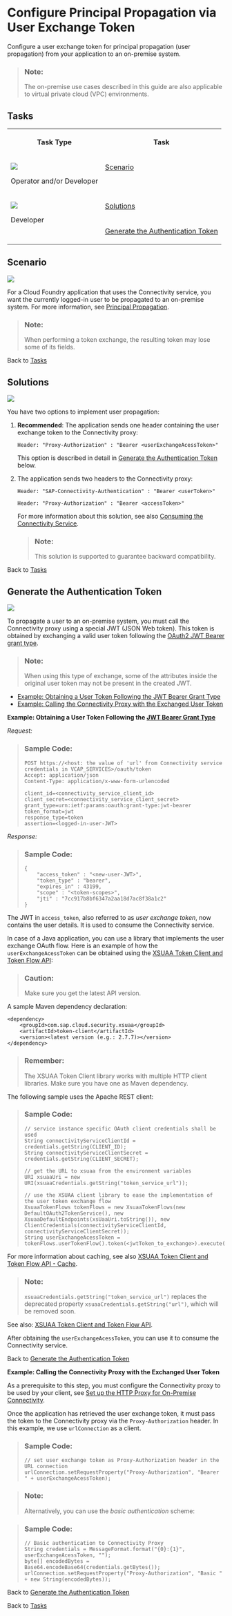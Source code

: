 <!-- loio39f538ad62e144c58c056ebc34bb6890 -->

# Configure Principal Propagation via User Exchange Token

Configure a user exchange token for principal propagation \(user propagation\) from your application to an on-premise system.

> ### Note:  
> The on-premise use cases described in this guide are also applicable to virtual private cloud \(VPC\) environments.



<a name="loio39f538ad62e144c58c056ebc34bb6890__tasks_pp_cs"/>

## Tasks


<table>
<tr>
<th valign="top">

Task Type

</th>
<th valign="top">

Task

</th>
</tr>
<tr>
<td valign="top">

![](images/CS_TASK_Admin_Dev_7c2c6d8.png)

Operator and/or Developer

</td>
<td valign="top">

[Scenario](configure-principal-propagation-via-user-exchange-token-39f538a.md#loio39f538ad62e144c58c056ebc34bb6890__scenario) 

</td>
</tr>
<tr>
<td valign="top" rowspan="2">

![](images/CS_TASK_Dev_a4c82d5.png)

Developer

</td>
<td valign="top">

[Solutions](configure-principal-propagation-via-user-exchange-token-39f538a.md#loio39f538ad62e144c58c056ebc34bb6890__solutions) 

</td>
</tr>
<tr>
<td valign="top">

[Generate the Authentication Token](configure-principal-propagation-via-user-exchange-token-39f538a.md#loio39f538ad62e144c58c056ebc34bb6890__generate) 

</td>
</tr>
</table>



<a name="loio39f538ad62e144c58c056ebc34bb6890__scenario"/>

## Scenario

![](images/CS_TASK_Admin_Dev_7c2c6d8.png)

For a Cloud Foundry application that uses the Connectivity service, you want the currently logged-in user to be propagated to an on-premise system. For more information, see [Principal Propagation](principal-propagation-e2cbb48.md).

> ### Note:  
> When performing a token exchange, the resulting token may lose some of its fields.

Back to [Tasks](configure-principal-propagation-via-user-exchange-token-39f538a.md#loio39f538ad62e144c58c056ebc34bb6890__tasks_pp_cs) 



<a name="loio39f538ad62e144c58c056ebc34bb6890__solutions"/>

## Solutions

![](images/CS_TASK_Dev_a4c82d5.png)

You have two options to implement user propagation:

1.  **Recommended**: The application sends one header containing the user exchange token to the Connectivity proxy:

    ```
    Header: "Proxy-Authorization" : "Bearer <userExchangeAcessToken>"
    ```

    This option is described in detail in [Generate the Authentication Token](configure-principal-propagation-via-user-exchange-token-39f538a.md#loio39f538ad62e144c58c056ebc34bb6890__generate) below.

2.  The application sends two headers to the Connectivity proxy:

    ```
    Header: "SAP-Connectivity-Authentication" : "Bearer <userToken>" 
    
    Header: "Proxy-Authorization" : "Bearer <accessToken>"
    ```

    For more information about this solution, see also [Consuming the Connectivity Service](consuming-the-connectivity-service-313b215.md).

    > ### Note:  
    > This solution is supported to guarantee backward compatibility.


Back to [Tasks](configure-principal-propagation-via-user-exchange-token-39f538a.md#loio39f538ad62e144c58c056ebc34bb6890__tasks_pp_cs) 



<a name="loio39f538ad62e144c58c056ebc34bb6890__generate"/>

## Generate the Authentication Token

![](images/CS_TASK_Dev_a4c82d5.png)

To propagate a user to an on-premise system, you must call the Connectivity proxy using a special JWT \(JSON Web token\). This token is obtained by exchanging a valid user token following the [OAuth2 JWT Bearer grant type](https://tools.ietf.org/html/rfc7523#section-2.1).

> ### Note:  
> When using this type of exchange, some of the attributes inside the original user token may not be present in the created JWT.

-   [Example: Obtaining a User Token Following the JWT Bearer Grant Type](configure-principal-propagation-via-user-exchange-token-39f538a.md#loio39f538ad62e144c58c056ebc34bb6890__ex_user)
-   [Example: Calling the Connectivity Proxy with the Exchanged User Token](configure-principal-propagation-via-user-exchange-token-39f538a.md#loio39f538ad62e144c58c056ebc34bb6890__ex_proxy)

**Example: Obtaining a User Token Following the [JWT Bearer Grant Type](http://docs.cloudfoundry.org/api/uaa/version/74.0.0/#jwt-bearer-token-grant)**

*Request:*

> ### Sample Code:  
> ```
> POST https://<host: the value of 'url' from Connectivity service credentials in VCAP_SERVICES>/oauth/token
> Accept: application/json
> Content-Type: application/x-www-form-urlencoded
> 
> client_id=<connectivity_service_client_id>
> client_secret=<connectivity_service_client_secret>
> grant_type=urn:ietf:params:oauth:grant-type:jwt-bearer
> token_format=jwt
> response_type=token
> assertion=<logged-in-user-JWT>
> ```

*Response:*

> ### Sample Code:  
> ```
> {
>     "access_token" : "<new-user-JWT>",
>     "token_type" : "bearer",
>     "expires_in" : 43199,
>     "scope" : "<token-scopes>",
>     "jti" : "7cc917b8bf6347a2aa18d7ac8f38a1c2"
> }
> ```

The JWT in `access_token`, also referred to as *user exchange token*, now contains the user details. It is used to consume the Connectivity service.

In case of a Java application, you can use a library that implements the user exchange OAuth flow. Here is an example of how the `userExchangeAcessToken` can be obtained using the [XSUAA Token Client and Token Flow API](https://github.com/SAP/cloud-security-xsuaa-integration/tree/master/token-client):

> ### Caution:  
> Make sure you get the latest API version.

A sample Maven dependency declaration:

```
<dependency>
	<groupId>com.sap.cloud.security.xsuaa</groupId> 
	<artifactId>token-client</artifactId> 
	<version><latest version (e.g.: 2.7.7)></version> 
</dependency>
```

> ### Remember:  
> The XSUAA Token Client library works with multiple HTTP client libraries. Make sure you have one as Maven dependency.

The following sample uses the Apache REST client:

> ### Sample Code:  
> ```
> // service instance specific OAuth client credentials shall be used
> String connectivityServiceClientId = credentials.getString(CLIENT_ID);
> String connectivityServiceClientSecret = credentials.getString(CLIENT_SECRET);
> 
> // get the URL to xsuaa from the environment variables
> URI xsuaaUri = new URI(xsuaaCredentials.getString("token_service_url"));
>  
> // use the XSUAA client library to ease the implementation of the user token exchange flow
> XsuaaTokenFlows tokenFlows = new XsuaaTokenFlows(new DefaultOAuth2TokenService(), new XsuaaDefaultEndpoints(xsUaaUri.toString()), new ClientCredentials(connectivityServiceClientId, connectivityServiceClientSecret));
> String userExchangeAcessToken = tokenFlows.userTokenFlow().token(<jwtToken_to_exchange>).execute().getAccessToken();
> ```

For more information about caching, see also [XSUAA Token Client and Token Flow API - Cache](https://github.com/SAP/cloud-security-xsuaa-integration/tree/master/token-client#cache).

> ### Note:  
> `xsuaaCredentials.getString("token_service_url")` replaces the deprecated property `xsuaaCredentials.getString("url")`, which will be removed soon.

See also: [XSUAA Token Client and Token Flow API](https://github.com/SAP/cloud-security-xsuaa-integration/blob/master/token-client).

After obtaining the `userExchangeAcessToken`, you can use it to consume the Connectivity service.

Back to [Generate the Authentication Token](configure-principal-propagation-via-user-exchange-token-39f538a.md#loio39f538ad62e144c58c056ebc34bb6890__generate)

**Example: Calling the Connectivity Proxy with the Exchanged User Token**

As a prerequisite to this step, you must configure the Connectivity proxy to be used by your client, see [Set up the HTTP Proxy for On-Premise Connectivity](consuming-the-connectivity-service-313b215.md#loio313b215066a8400db461b311e01bd99b__section_HttpProxy).

Once the application has retrieved the user exchange token, it must pass the token to the Connectivity proxy via the `Proxy-Authorization` header. In this example, we use `urlConnection` as a client.

> ### Sample Code:  
> ```
> // set user exchange token as Proxy-Authorization header in the URL connection
> urlConnection.setRequestProperty("Proxy-Authorization", "Bearer " + userExchangeAcessToken);
> ```

> ### Note:  
> Alternatively, you can use the *basic authentication* scheme:

> ### Sample Code:  
> ```
> // Basic authentication to Connectivity Proxy
> String credentials = MessageFormat.format("{0}:{1}", userExchangeAcessToken, "");
> byte[] encodedBytes = Base64.encodeBase64(credentials.getBytes());
> urlConnection.setRequestProperty("Proxy-Authorization", "Basic " + new String(encodedBytes));
> ```

Back to [Generate the Authentication Token](configure-principal-propagation-via-user-exchange-token-39f538a.md#loio39f538ad62e144c58c056ebc34bb6890__generate)

Back to [Tasks](configure-principal-propagation-via-user-exchange-token-39f538a.md#loio39f538ad62e144c58c056ebc34bb6890__tasks_pp_cs) 

